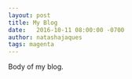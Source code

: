 ```yaml
---
layout: post
title: My Blog
date:   2016-10-11 08:00:00 -0700
author: natashajaques
tags: magenta
---
```



Body of my blog.
